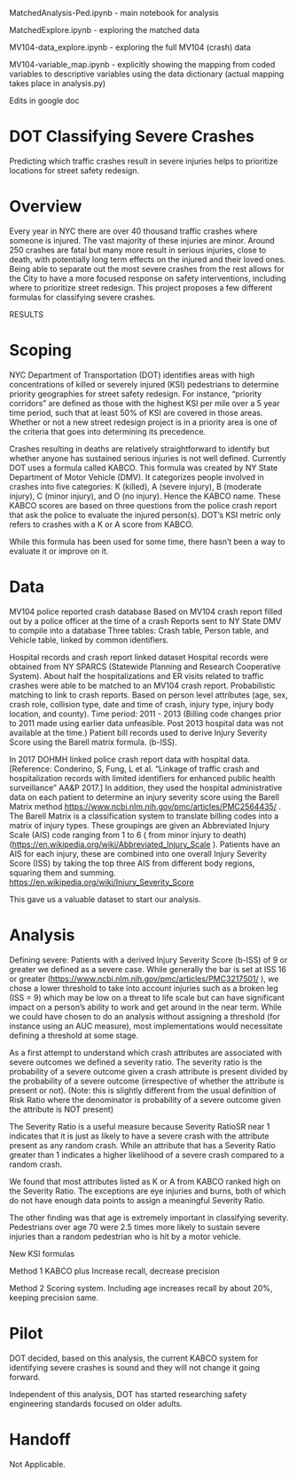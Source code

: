 MatchedAnalysis-Ped.ipynb - main notebook for analysis

MatchedExplore.ipynb - exploring the matched data

MV104-data_explore.ipynb - exploring the full MV104 (crash) data

MV104-variable_map.ipynb - explicitly showing the mapping from coded variables to descriptive variables using the data dictionary (actual mapping takes place in analysis.py)


Edits in google doc

# DOT Classifying Severe Crashes
Predicting which traffic crashes result in severe injuries helps to prioritize locations for street safety redesign.

# Overview
Every year in NYC there are over 40 thousand traffic crashes where someone is injured. The vast majority of these injuries are minor. Around 250 crashes are fatal but many more result in serious injuries, close to death, with potentially long term effects on the injured and their loved ones. Being able to separate out the most severe crashes from the rest allows for the City to have a more focused response on safety interventions, including where to prioritize street redesign. This project proposes a few different formulas for classifying severe crashes.

RESULTS


# Scoping
NYC Department of Transportation (DOT) identifies areas with high concentrations of killed or severely injured (KSI) pedestrians to determine priority geographies for street safety redesign. For instance, “priority corridors” are defined as those with the highest KSI per mile over a 5 year time period, such that at least 50% of KSI are covered in those areas. Whether or not a new street redesign project is in a priority area is one of the criteria that goes into determining its precedence.

Crashes resulting in deaths are relatively straightforward to identify but whether anyone has sustained serious injuries is not well defined. Currently DOT uses a formula called KABCO. This formula was created by NY State Department of Motor Vehicle (DMV). It categorizes people involved in crashes into five categories: K (killed), A (severe injury), B (moderate injury), C (minor injury), and O (no injury). Hence the KABCO name. These KABCO scores are based on three questions from the police crash report that ask the police to evaluate the injured person(s). DOT’s KSI metric only refers to crashes with a K or A score from KABCO.

While this formula has been used for some time, there hasn’t been a way to evaluate it or improve on it.

# Data 

MV104 police reported crash database 
Based on MV104 crash report filled out by a police officer at the time of a crash
Reports sent to NY State DMV to compile into a database
Three tables: Crash table, Person table, and Vehicle table, linked by common identifiers.

Hospital records and crash report linked dataset
Hospital records were obtained from NY SPARCS (Statewide Planning and Research Cooperative System).
About half the hospitalizations and ER visits related to traffic crashes were able to be matched to an MV104 crash report.
Probabilistic matching to link to crash reports. Based on person level attributes (age, sex, crash role, collision type, date and time of crash, injury type, injury body location, and county). 
Time period: 2011 - 2013 (Billing code changes prior to 2011 made using earlier data unfeasible. Post 2013 hospital data was not available at the time.)
Patient bill records used to derive Injury Severity Score using the Barell matrix formula. (b-ISS). 

In 2017 DOHMH linked police crash report data with hospital data. [Reference: Conderino, S, Fung, L  et al. “Linkage of traffic crash and hospitalization records with limited identifiers for enhanced public health surveillance” AA&P 2017.]   In addition, they used the hospital administrative data on each patient to determine an injury severity score using the Barell Matrix method https://www.ncbi.nlm.nih.gov/pmc/articles/PMC2564435/ .  The Barell Matrix is a classification system to translate billing codes into a matrix of injury types. These groupings are given an Abbreviated Injury Scale (AIS) code ranging from 1 to 6 ( from minor injury to death) (https://en.wikipedia.org/wiki/Abbreviated_Injury_Scale ).  Patients have an AIS for each injury, these are combined into one overall Injury Severity Score (ISS) by taking the top three AIS from different body regions, squaring them and summing. https://en.wikipedia.org/wiki/Injury_Severity_Score

This gave us a valuable dataset to start our analysis.


# Analysis
Defining severe: 
Patients with a derived Injury Severity Score (b-ISS) of 9 or greater we defined as a severe case. While generally the bar is set at ISS 16 or greater (https://www.ncbi.nlm.nih.gov/pmc/articles/PMC3217501/ ), we chose a lower threshold to take into account injuries such as a broken leg (ISS = 9) which may be low on a threat to life scale but can have significant impact on a person’s ability to work and get around in the near term. 
While we could have chosen to do an analysis without assigning a threshold (for instance using an AUC measure), most implementations would necessitate defining a threshold at some stage.

As a first attempt to understand which crash attributes are associated with severe outcomes we defined a severity ratio. The severity ratio is the probability of a severe outcome given a crash attribute is present divided by the probability of a severe outcome (irrespective of whether the attribute is present or not). (Note: this is slightly different from the usual definition of Risk Ratio where the denominator is probability of a severe outcome given the attribute is NOT present) 

The Severity Ratio is a useful measure because Severity RatioSR near 1 indicates that it is just as likely to have a severe crash with the attribute present as any random crash.  While an attribute that has a Severity Ratio greater than 1 indicates a higher likelihood of a severe crash compared to a random crash.

We found that most attributes listed as K or A from KABCO ranked high on the Severity Ratio. The exceptions are eye injuries and burns, both of which do not have enough data points to assign a meaningful Severity Ratio. 

The other finding was that age is extremely important in classifying severity. Pedestrians over age 70 were 2.5 times more likely to sustain severe injuries than a random pedestrian who is hit by a motor vehicle. 

New KSI formulas

Method 1 KABCO plus
Increase recall, decrease precision

Method 2 Scoring system.
Including age increases recall by about 20%, keeping precision same.




# Pilot
DOT decided, based on this analysis, the current KABCO system for identifying severe crashes is sound and they will not change it going forward. 

Independent of this analysis, DOT has started researching safety engineering standards focused on older adults. 

# Handoff
Not Applicable.
